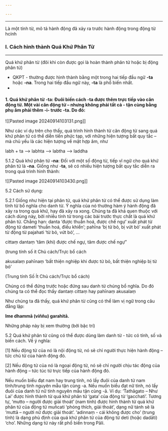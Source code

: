 ```yaml
---

---
```

---
Là một tính từ, mô tả hành động đã xảy ra trước hành động trong động từ hcính




### I. Cách hình thành Quá Khứ Phân Từ

---
Quá khứ phân từ (đôi khi còn được gọi là hoàn thành phân từ hoặc bị động phân từ) 
- QKPT - thường được hình thành bằng một trong hai tiếp đầu ngữ **-ta** hoặc **-na**. Trong hai tiếp đầu ngữ này, **-ta** là phổ biến nhất.
- 
#### 1. Quá khứ phân từ **-ta**: Đuôi biến cách **-ta** được thêm trực tiếp vào căn động từ. Một vài căn động từ – nhưng không phải tất cả - tận cùng bằng phụ âm phải thêm **-i-** trước **-ta**. Do đó:

![[Pasted image 20240914103131.png]]

Như các ví dụ trên cho thấy, quá trình hình thành từ căn động từ sang quá khứ phân tử có thể diễn tiến phức tạp, với những hiện tượng bất quy tắc – mà chủ yếu là các hiện tượng về mặt hợp âm, như

labh + ta —> labhta —> labtha —> laddha


5.1.2 Quá khứ phân từ **-na**: Đối với một số động từ, tiếp vĩ ngữ cho quá khứ phân từ là **-na**. Giống như -**ta**, sẽ có nhiều hiện tượng bất quy tắc diễn ra trong quá trình hình thành:


![[Pasted image 20240914103430.png]]


5.2 Cách sử dụng:

5.2.1 Giống như hiện tại phân từ, quá khứ phân từ có thể được sử dụng làm tính từ bổ nghĩa cho danh từ. Ý nghĩa của nó thường hàm ý hành động đã xảy ra trong quá khứ, hay đã xảy ra xong. Chúng ta đã khá quen thuộc với cách dùng này, bởi nhiều tính từ trong các bài trước thực chất là quá khứ phân từ. Chẳng hạn: danta ‘được thuần hoá, được chế ngự’ xuất phát từ động từ dameti ‘thuần hoá, điều khiển’; pahīna ‘bị từ bỏ, bị vứt bỏ’ xuất phát từ động từ pajahati ‘từ bỏ, vứt bỏ’, …

  

cittaṃ dantaṃ ‘tâm (khi) được chế ngự, tâm được chế ngự”

(trung tính số ít Chủ cách/Trực bổ cách

  

akusalaṃ pahīnaṃ ‘bất thiện nghiệp khi được từ bỏ, bất thiện nghiệp bị từ bỏ’

(Trung tính Số Ít Chủ cách/Trực bổ cách)

  

  

  

  

Chúng có thể đứng trước hoặc đứng sau danh từ chúng bổ nghĩa. Do đó chúng ta có thể đọc thấy dantaṃ cittaṃ hay pahīnaṃ akusalaṃ

  

Như chúng ta đã thấy, quá khứ phân từ cũng có thể làm vị ngữ trong câu đẳng lập:

  

**Ime dhammā (viññu) garahitā.**

Những pháp này bị xem thường (bởi bậc trí)

  

5.2 Quá khứ phân từ cũng có thể được dùng làm danh từ - tức có tính, số và biến cách. Về ý nghĩa:

  

[1] Nếu động từ của nó là nội động từ, nó sẽ chỉ người thực hiện hành động – tức chủ từ của hành động đó.

  

[2] Nếu động từ của nó là ngoại động từ, nó sẽ chỉ người chịu tác động của hành động – tức túc từ trực tiếp của hành động đó.

  

Nếu muốn biểu đạt nam hay trung tính, nó lấy đuôi của danh từ nam tính/trung tính nguyên mẫu tận cùng -a. Nếu muốn biểu đạt nữ tính, nó lấy đuôi của danh từ nữ tính nguyên mẫu tận cùng -ā. Ví dụ: ‘Tathāgato – Như Lai’ được hình thành từ quá khứ phân từ ‘gata’ của động từ ‘gacchati’. Tương tự, ‘mutto – người được giải thoát’ (nam tính) được hình thành từ quá khứ phân từ của động từ muñcati ‘phóng thích, giải thoát’, dạng nữ tánh sẽ là ‘muttā – người nữ được giải thoát’. ‘adinnaṃ - cái không được cho’ (trung tính) là dạng phủ định của quá khứ phân từ của động từ deti (hoặc dadāti) ‘cho’. Những dạng từ này rất phổ biến trong Pāli.
